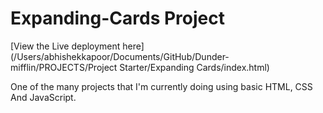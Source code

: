 # Expanding-Cards Project

[View the Live deployment here](/Users/abhishekkapoor/Documents/GitHub/Dunder-mifflin/PROJECTS/Project Starter/Expanding Cards/index.html)

One of the many projects that I'm currently doing using basic HTML, CSS And JavaScript.
